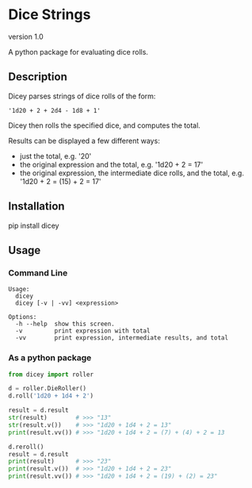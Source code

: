 # Dice Strings
version 1.0

A python package for evaluating dice rolls.

## Description
Dicey parses strings of dice rolls of the form:
```
'1d20 + 2 + 2d4 - 1d8 + 1'
```
Dicey then rolls the specified dice, and computes the total.

Results can be displayed a few different ways:

- just the total, e.g. '20'
- the original expression and the total, e.g. '1d20 + 2 = 17'
- the original expression, the intermediate dice rolls, and the total, e.g. '1d20 + 2 = (15) + 2 = 17'

## Installation
pip install dicey

## Usage
### Command Line
```
Usage:
  dicey
  dicey [-v | -vv] <expression>

Options:
  -h --help  show this screen.
  -v         print expression with total
  -vv        print expression, intermediate results, and total
```

### As a python package
```python
from dicey import roller

d = roller.DieRoller()
d.roll('1d20 + 1d4 + 2')

result = d.result
str(result)        # >>> "13"
str(result.v())    # >>> "1d20 + 1d4 + 2 = 13"
print(result.vv()) # >>> "1d20 + 1d4 + 2 = (7) + (4) + 2 = 13

d.reroll()
result = d.result
print(result)      # >>> "23"
print(result.v())  # >>> "1d20 + 1d4 + 2 = 23"
print(result.vv()) # >>> "1d20 + 1d4 + 2 = (19) + (2) = 23"
```
